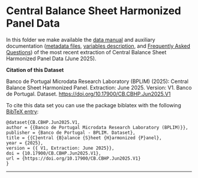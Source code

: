 # Central Balance Sheet Harmonized Panel Data


In this folder we make available the [data manual](https://github.com/BPLIM/Manuals/tree/master/Data/CBHP/JUN25/CBHP_manual_JUN2025.pdf) and auxiliary documentation ([metadata files](https://github.com/BPLIM/Manuals/tree/master/Data/CBHP/JUN25/aux_files/metadata), [variables description](https://github.com/BPLIM/Manuals/tree/master/Data/CBHP/JUN25/aux_files/variables_description), and [Frequently Asked Questions](https://github.com/BPLIM/Manuals/tree/master/Data/CBHP/JUN25/aux_files/faq/CBHP_faq.md)) of the most recent extraction of Central Balance Sheet Harmonized Panel Data (June 2025).


**Citation of this Dataset**

Banco de Portugal Microdata Research Laboratory (BPLIM) (2025): Central Balance Sheet Harmonized Panel. Extraction: June 2025. Version: V1. Banco de Portugal. Dataset. https://doi.org/10.17900/CB.CBHP.Jun2025.V1



To cite this data set you can use the package biblatex with the following [BibTeX entry](https://github.com/BPLIM/Manuals/tree/master/Data/CBHP/JUN25/aux_files/bibtex/CBHP.bib):

```
@dataset{CB.CBHP.Jun2025.V1,
author = {{Banco de Portugal Microdata Research Laboratory (BPLIM)}},
publisher = {Banco de Portugal - BPLIM. Dataset},
title = {{C}entral {B}alance {S}heet {H}armonized {P}anel},
year = {2025},
version = {{ V1, Extraction: June 2025}},
doi = {10.17900/CB.CBHP.Jun2025.V1},
url = {https://doi.org/10.17900/CB.CBHP.Jun2025.V1}
}
```

----------------------------------------------------------------------------------------------------------------------------------------------
